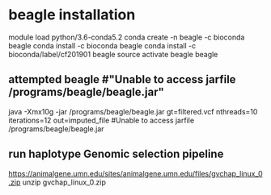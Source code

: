
# beagle installation 
module load python/3.6-conda5.2
conda create -n beagle -c bioconda beagle
conda install -c bioconda beagle 
conda install -c bioconda/label/cf201901 beagle
source activate beagle
beagle
## attempted beagle #"Unable to access jarfile /programs/beagle/beagle.jar"
java -Xmx10g -jar /programs/beagle/beagle.jar gt=filtered.vcf nthreads=10 iterations=12 out=imputed_file
#Unable to access jarfile /programs/beagle/beagle.jar

## run haplotype Genomic selection pipeline
https://animalgene.umn.edu/sites/animalgene.umn.edu/files/gvchap_linux_0.zip
unzip gvchap_linux_0.zip